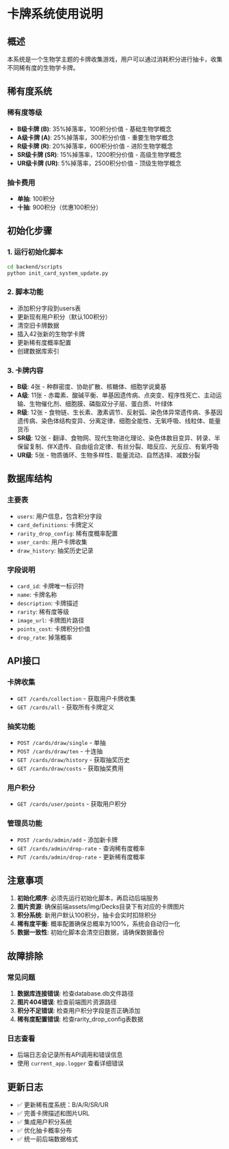 # 卡牌系统使用说明

## 概述

本系统是一个生物学主题的卡牌收集游戏，用户可以通过消耗积分进行抽卡，收集不同稀有度的生物学卡牌。

## 稀有度系统

### 稀有度等级
- **B级卡牌 (B)**: 35%掉落率，100积分价值 - 基础生物学概念
- **A级卡牌 (A)**: 25%掉落率，300积分价值 - 重要生物学概念  
- **R级卡牌 (R)**: 20%掉落率，600积分价值 - 进阶生物学概念
- **SR级卡牌 (SR)**: 15%掉落率，1200积分价值 - 高级生物学概念
- **UR级卡牌 (UR)**: 5%掉落率，2500积分价值 - 顶级生物学概念

### 抽卡费用
- **单抽**: 100积分
- **十抽**: 900积分（优惠100积分）

## 初始化步骤

### 1. 运行初始化脚本
```bash
cd backend/scripts
python init_card_system_update.py
```

### 2. 脚本功能
- 添加积分字段到users表
- 更新现有用户积分（默认100积分）
- 清空旧卡牌数据
- 插入42张新的生物学卡牌
- 更新稀有度概率配置
- 创建数据库索引

### 3. 卡牌内容
- **B级**: 4张 - 种群密度、协助扩散、核糖体、细胞学说奠基
- **A级**: 11张 - 赤霉素、酸碱平衡、单基因遗传病、点突变、程序性死亡、主动运输、生物催化剂、细胞膜、磷脂双分子层、蛋白质、叶绿体
- **R级**: 12张 - 食物链、生长素、激素调节、反射弧、染色体异常遗传病、多基因遗传病、染色体结构变异、分离定律、细胞全能性、无氧呼吸、线粒体、能量货币
- **SR级**: 12张 - 翻译、食物网、现代生物进化理论、染色体数目变异、转录、半保留复制、伴X遗传、自由组合定律、有丝分裂、暗反应、光反应、有氧呼吸
- **UR级**: 5张 - 物质循环、生物多样性、能量流动、自然选择、减数分裂

## 数据库结构

### 主要表
- `users`: 用户信息，包含积分字段
- `card_definitions`: 卡牌定义
- `rarity_drop_config`: 稀有度概率配置
- `user_cards`: 用户卡牌收集
- `draw_history`: 抽奖历史记录

### 字段说明
- `card_id`: 卡牌唯一标识符
- `name`: 卡牌名称
- `description`: 卡牌描述
- `rarity`: 稀有度等级
- `image_url`: 卡牌图片路径
- `points_cost`: 卡牌积分价值
- `drop_rate`: 掉落概率

## API接口

### 卡牌收集
- `GET /cards/collection` - 获取用户卡牌收集
- `GET /cards/all` - 获取所有卡牌定义

### 抽奖功能
- `POST /cards/draw/single` - 单抽
- `POST /cards/draw/ten` - 十连抽
- `GET /cards/draw/history` - 获取抽奖历史
- `GET /cards/draw/costs` - 获取抽奖费用

### 用户积分
- `GET /cards/user/points` - 获取用户积分

### 管理员功能
- `POST /cards/admin/add` - 添加新卡牌
- `GET /cards/admin/drop-rate` - 查询稀有度概率
- `PUT /cards/admin/drop-rate` - 更新稀有度概率

## 注意事项

1. **初始化顺序**: 必须先运行初始化脚本，再启动后端服务
2. **图片资源**: 确保前端assets/img/Decks目录下有对应的卡牌图片
3. **积分系统**: 新用户默认100积分，抽卡会实时扣除积分
4. **稀有度平衡**: 概率配置确保总概率为100%，系统会自动归一化
5. **数据一致性**: 初始化脚本会清空旧数据，请确保数据备份

## 故障排除

### 常见问题
1. **数据库连接错误**: 检查database.db文件路径
2. **图片404错误**: 检查前端图片资源路径
3. **积分不足错误**: 检查用户积分字段是否正确添加
4. **稀有度配置错误**: 检查rarity_drop_config表数据

### 日志查看
- 后端日志会记录所有API调用和错误信息
- 使用 `current_app.logger` 查看详细错误

## 更新日志

- ✅ 更新稀有度系统：B/A/R/SR/UR
- ✅ 完善卡牌描述和图片URL
- ✅ 集成用户积分系统
- ✅ 优化抽卡概率分布
- ✅ 统一前后端数据格式
